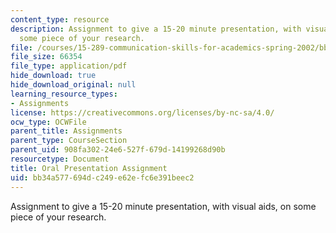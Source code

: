 ```yaml
---
content_type: resource
description: Assignment to give a 15-20 minute presentation, with visual aids, on
  some piece of your research.
file: /courses/15-289-communication-skills-for-academics-spring-2002/bb34a577694dc249e62efc6e391beec2_oralassn2002.pdf
file_size: 66354
file_type: application/pdf
hide_download: true
hide_download_original: null
learning_resource_types:
- Assignments
license: https://creativecommons.org/licenses/by-nc-sa/4.0/
ocw_type: OCWFile
parent_title: Assignments
parent_type: CourseSection
parent_uid: 908fa302-24e6-527f-679d-14199268d90b
resourcetype: Document
title: Oral Presentation Assignment
uid: bb34a577-694d-c249-e62e-fc6e391beec2
---
```

Assignment to give a 15-20 minute presentation, with visual aids, on some piece of your research.